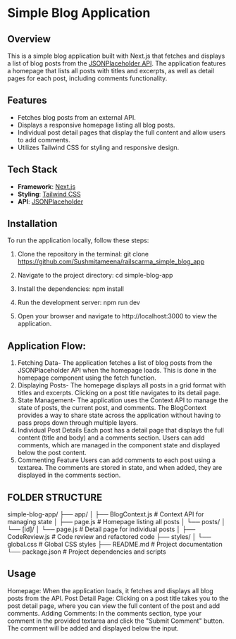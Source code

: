 # Simple Blog Application

## Overview

This is a simple blog application built with Next.js that fetches and displays a list of blog posts from the [JSONPlaceholder API](https://jsonplaceholder.typicode.com/posts). The application features a homepage that lists all posts with titles and excerpts, as well as detail pages for each post, including comments functionality.

## Features

- Fetches blog posts from an external API.
- Displays a responsive homepage listing all blog posts.
- Individual post detail pages that display the full content and allow users to add comments.
- Utilizes Tailwind CSS for styling and responsive design.

## Tech Stack

- **Framework**: [Next.js](https://nextjs.org/)
- **Styling**: [Tailwind CSS](https://tailwindcss.com/)
- **API**: [JSONPlaceholder](https://jsonplaceholder.typicode.com/)

## Installation

To run the application locally, follow these steps:

1. Clone the repository in the terminal:
  git clone https://github.com/Sushmitameena/railscarma_simple_blog_app

2. Navigate to the project directory:
   cd simple-blog-app

3.  Install the dependencies:
    npm install
 
4.  Run the development server:
    npm run dev

5.  Open your browser and navigate to http://localhost:3000 to view the application.

 ## Application Flow:
1. Fetching Data-
The application fetches a list of blog posts from the JSONPlaceholder API when the homepage loads. This is done in the homepage component using the fetch function.
2. Displaying Posts-
The homepage displays all posts in a grid format with titles and excerpts. Clicking on a post title navigates to its detail page.
3. State Management-
The application uses the Context API to manage the state of posts, the current post, and comments. The BlogContext provides a way to share state across the application without having to pass props down through multiple layers.
4. Individual Post Details
Each post has a detail page that displays the full content (title and body) and a comments section.
Users can add comments, which are managed in the component state and displayed below the post content.
5. Commenting Feature
Users can add comments to each post using a textarea. The comments are stored in state, and when added, they are displayed in the comments section.




 ## FOLDER STRUCTURE

simple-blog-app/
├── app/
│   ├── BlogContext.js      # Context API for managing state
│   ├── page.js             # Homepage listing all posts
│   └── posts/
│       └── [id]/
│           └── page.js     # Detail page for individual posts
│   ├── CodeReview.js       # Code review and refactored code
├── styles/
│   └── global.css          # Global CSS styles
├── README.md               # Project documentation
└── package.json            # Project dependencies and scripts


 ## Usage
Homepage: When the application loads, it fetches and displays all blog posts from the API.
Post Detail Page: Clicking on a post title takes you to the post detail page, where you can view the full content of the post and add comments.
Adding Comments: In the comments section, type your comment in the provided textarea and click the "Submit Comment" button. The comment will be added and displayed below the input.
